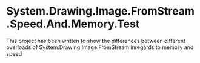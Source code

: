 # System.Drawing.Image.FromStream.Speed.And.Memory.Test
This project has been written to show the differences between different overloads of System.Drawing.Image.FromStream inregards to memory and speed
